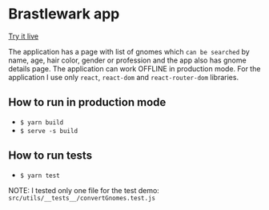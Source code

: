 # Brastlewark app

[Try it live](https://ch-valentine.github.io/brastlewark)

The application has a page with list of gnomes which `can be searched` by name, age, hair color, gender or profession and the app also has gnome details page. The application can work OFFLINE in production mode. 
For the application I use only `react`, `react-dom` and `react-router-dom` libraries.
## How to run in production mode
* `$ yarn build`
* `$ serve -s build`

## How to run tests
* `$ yarn test`

NOTE: I tested only one file for the test demo: `src/utils/__tests__/convertGnomes.test.js` 
